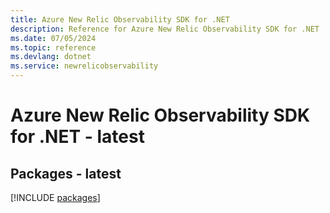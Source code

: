 ```yaml
---
title: Azure New Relic Observability SDK for .NET
description: Reference for Azure New Relic Observability SDK for .NET
ms.date: 07/05/2024
ms.topic: reference
ms.devlang: dotnet
ms.service: newrelicobservability
---
```

# Azure New Relic Observability SDK for .NET - latest
## Packages - latest
[!INCLUDE [packages](new-relic-observability-index.md)]